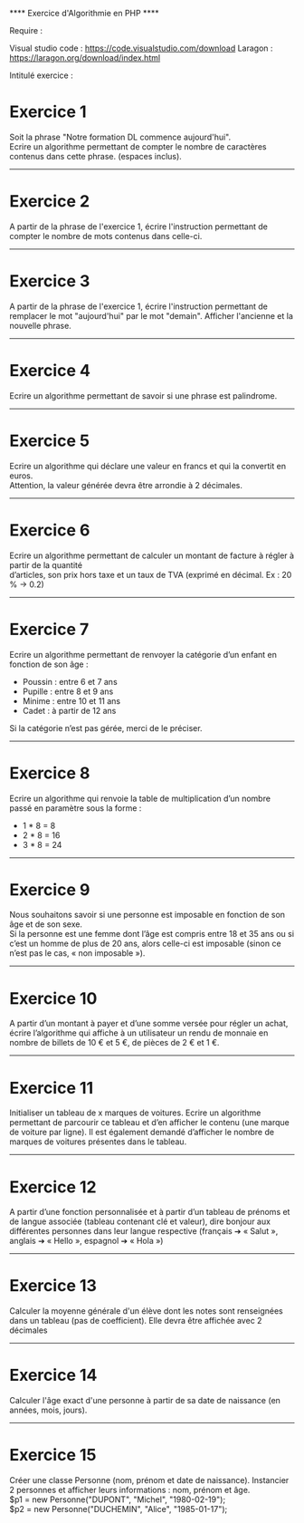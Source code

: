 **** Exercice d'Algorithmie en PHP ****

Require :

Visual studio code : https://code.visualstudio.com/download
Laragon : https://laragon.org/download/index.html

Intitulé exercice :

<h1>Exercice 1</h1>

<p>Soit la phrase "Notre formation DL commence aujourd'hui". </br>
   Ecrire un algorithme permettant de compter le nombre de caractères contenus dans cette phrase. (espaces inclus).</p>

   -----

<h1>Exercice 2</h1>

<p>A partir de la phrase de l'exercice 1, écrire l'instruction permettant de compter le nombre de mots contenus dans celle-ci.</p>

-----

<h1>Exercice 3</h1>

<p>A partir de la phrase de l'exercice 1, écrire l'instruction permettant de remplacer le mot "aujourd'hui" par le mot "demain". Afficher l'ancienne et la nouvelle phrase.</p>

-----

<h1>Exercice 4</h1>

<p>Ecrire un algorithme permettant de savoir si une phrase est palindrome.</p>

-----

<h1>Exercice 5</h1>

<p>Ecrire un algorithme qui déclare une valeur en francs et qui la convertit en euros.<br>
Attention, la valeur générée devra être arrondie à 2 décimales.
</p>

-----

<h1>Exercice 6</h1>

<p>Ecrire un algorithme permettant de calculer un montant de facture à régler à partir de la quantité <br>
d’articles, son prix hors taxe et un taux de TVA (exprimé en décimal. Ex : 20 % -> 0.2)</p>

-----

<h1>Exercice 7</h1>

<p>Ecrire un algorithme permettant de renvoyer la catégorie d’un enfant en fonction de son âge :
<ul><li>Poussin : entre 6 et 7 ans</li>
    <li>Pupille : entre 8 et 9 ans</li>
    <li>Minime : entre 10 et 11 ans</li>
    <li>Cadet : à partir de 12 ans</li>
</ul>
Si la catégorie n’est pas gérée, merci de le préciser.</p>

-----

<h1>Exercice 8</h1>

<p>Ecrire un algorithme qui renvoie la table de multiplication d’un nombre passé en paramètre sous la 
forme : <ul><li>1 * 8 = 8</li>
            <li>2 * 8 = 16</li>
            <li>3 * 8 = 24</li>
        </ul>
</p>

-----

<h1>Exercice 9</h1>

<p>Nous souhaitons savoir si une personne est imposable en fonction de son âge et de son sexe.</br>
Si la personne est une femme dont l’âge est compris entre 18 et 35 ans ou si c’est un homme de 
plus de 20 ans, alors celle-ci est imposable (sinon ce n’est pas le cas, « non imposable »).
</p>

-----

<h1>Exercice 10</h1>

<p>A partir d’un montant à payer et d’une somme versée pour régler un achat, écrire l’algorithme qui 
affiche à un utilisateur un rendu de monnaie en nombre de billets de 10 € et 5 €, de pièces de 2 € et 
1 €.
</p>

-----

<h1>Exercice 11</h1>

<p>Initialiser un tableau de x marques de voitures. Ecrire un algorithme permettant de parcourir ce 
tableau et d’en afficher le contenu (une marque de voiture par ligne). Il est également demandé 
d’afficher le nombre de marques de voitures présentes dans le tableau.
</p>

-----

<h1>Exercice 12</h1>

<p>A partir d’une fonction personnalisée et à partir d’un tableau de prénoms et de langue associée 
(tableau contenant clé et valeur), dire bonjour aux différentes personnes dans leur langue 
respective (français ➔ « Salut », anglais ➔ « Hello », espagnol ➔ « Hola »)
</p>

-----

<h1>Exercice 13</h1>

<p>Calculer la moyenne générale d'un élève dont les notes sont renseignées dans un tableau (pas de 
coefficient). Elle devra être affichée avec 2 décimales</p>

-----

<h1>Exercice 14</h1>

<p>Calculer l'âge exact d'une personne à partir de sa date de naissance (en années, mois, jours).</p>

-----

<h1>Exercice 15</h1>

<p>Créer une classe Personne (nom, prénom et date de naissance).
Instancier 2 personnes et afficher leurs informations : nom, prénom et âge.
</br>$p1 = new Personne("DUPONT", "Michel", "1980-02-19");
</br>$p2 = new Personne("DUCHEMIN", "Alice", "1985-01-17");
</p>

